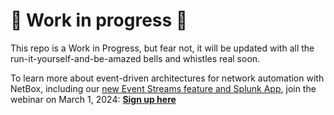 # 🚧 Work in progress 🚧

This repo is a Work in Progress, but fear not, it will be updated with all the run-it-yourself-and-be-amazed bells and whistles real soon.

To learn more about event-driven architectures for network automation with NetBox, including our [new Event Streams feature and Splunk App](https://netboxlabs.com/blog/netbox-labs-introduces-netbox-event-streams/), join the webinar on March 1, 2024: **[Sign up here](https://netboxlabs.com/events/event-driven-architectures-for-networking-and-security-webinar/)**